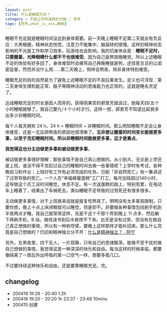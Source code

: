 ```yaml
---
layout: post
title: 什么是睡眠充足？
category : 不能让你知道我的大脑 | 思考
tags: [思考,what_is_xxx,睡眠]
---
```


睡眠不充足就是睡眠时间没达到身体需要。前一天晚上睡眠不足第二天就会有负反应：大黑眼圈，精神状态恍惚，注意力不能集中，脑袋转的很慢。这样的精神状态影响的不光是工作和学习效率，玩游戏也会影响。我的切身体会是：**睡眠不足时，只要醒着，光睁眼睛什么都不干也很难受**。因为自己是熬夜晚睡党，所以上述睡眠不足的体验有好多回了，身体难受时会痛骂自己再晚睡就是狗，还信誓旦旦的让闺密监督，然而并没什么用......第二天晚上，照样会熬夜，除非身体特别难受。

睡眠充足的目的自然是为了避免上述睡眠不足的不良后果发生。定义也可浮现：第二天身体生理机能正常，脑子等精神活动的思维能力也正常的，这就是睡名充足了。

达成睡眠充足的时长是因人而异的。获得雨果奖的郝景芳就说过，她每天四/五个小时睡眠就够了。我自己要九/十个小时才行。这样一想，郝景芳不知道比起我多出多少非睡眠时间。

每个人每天拥有 24 h。24 h = 睡眠时间 + 非睡眠时间。那么明知睡眠不足会让身体难受，还是一无反顾熬夜的原因也很清晰了。**无非想让醒着的时间变长能做更多事，以至于克扣睡眠时间。所以非睡眠时间能做更多事，这才是重点**。

**我觉得这也分主动做更多事和被动做更多事**。

被动做更多事很好理解：那些事情不是自己真心想做的。从小到大，无论是上学还是上班，谁没不得不克扣过自己的睡眠时间去做一些事情呢？上学时有考试，各种晚自习和作业；上班时有工作有必须完成的任务。日剧「非自然死亡」有一集讲述了过劳导致的死亡。一个人在“幸福蜂蜜蛋糕”工厂打工，每月加班超过140小时，这导致这个员工没时间睡觉，休息不足。有一次送蛋糕的路上，特别劳累，在电动车上睡着了，结果出了车祸死去。类似睡眠不足导致的过劳死还有很多很多。

主动做更多事情，对于上班族来说就是报复性熬夜了。明明没有太多客观限制，只要你想，晚上十点上床闭眼就可以睡觉，但是却不。非要做各种事情包括刷手机到半夜两点才睡。我自己就常常这样，先是干这个干那个弄到晚上 11 点多，然后躺下再刷手机，B 站，微信读书到后半夜停不下来。白天是没有过劳，但没有在做自己真正想做的事情，所以有一种剥夺感，要晚上这样那样才能补回来。那么什么究竟是自己想做的？仍旧和精神独立分不开：[什么是精神独立？ · 阿宁](http://www.huyuning.com/%E4%B8%8D%E8%83%BD%E8%AE%A9%E4%BD%A0%E7%9F%A5%E9%81%93%E6%88%91%E7%9A%84%E5%A4%A7%E8%84%91%20%7C%20%E6%80%9D%E8%80%83/2020/04/12/what_is_spirit_independent/)

另外，在黑夜里，四下无人，一片寂静，只有自己的思绪飘荡，能够不受干扰的做自己想做的事情，我觉得这是一种深深的快乐和自由。每当这样的时候来临，都要像隔离了一周后外出呼吸的第一口空气一样，想要多吸几口。

不过要持续这种快乐和自由，还是要靠睡眠充足。完。


## changelog
- 200419 19:26 - 20:40 1.2h
- 200418 19:20 - 20:20 1h 23:37 - 23:48 10mins
- 200415 创建
